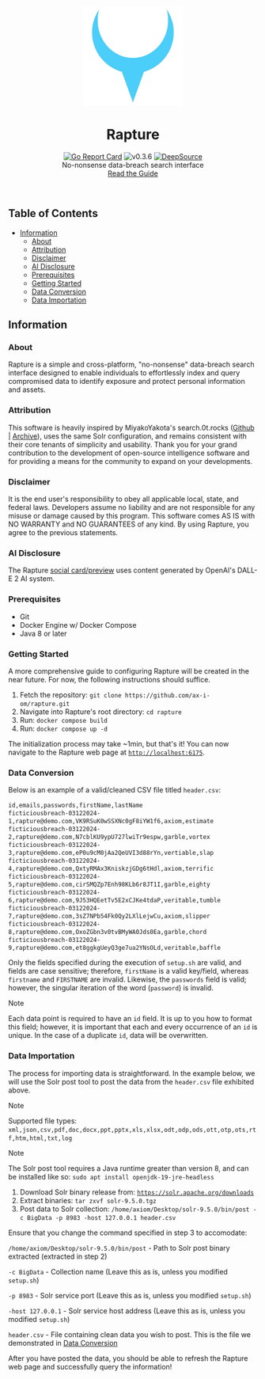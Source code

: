<p align="center">
  <a><img src="./images/rapture.png" width=200 height="200"></a>
    <h1 align="center">Rapture</h1>
  <p align="center">
    <a href="https://goreportcard.com/report/github.com/ax-i-om/rapture/web"><img src="https://goreportcard.com/badge/github.com/ax-i-om/rapture/web" alt="Go Report Card"></a>
    <a><img src="https://img.shields.io/badge/version-0.3.6-blue.svg" alt="v0.3.6"></a>
    <a href="https://app.deepsource.com/gh/ax-i-om/rapture/" target="_blank"><img alt="DeepSource" title="DeepSource" src="https://app.deepsource.com/gh/ax-i-om/rapture.svg/?label=active+issues&show_trend=true"/></a><br>
   No-nonsense data-breach search interface <br>
    <a href="https://ax-i-om.github.io/p/rapture">Read the Guide</a>
</a>
  </p><br>
</p>

## Table of Contents

- [Information](#information)
  - [About](#about)
  - [Attribution](#attribution)
  - [Disclaimer](#disclaimer)
  - [AI Disclosure](#ai-disclosure)
  - [Prerequisites](#prerequisites)
  - [Getting Started](#getting-started)
  - [Data Conversion](#data-conversion)
  - [Data Importation](#data-importation)

## Information

### About

Rapture is a simple and cross-platform, "no-nonsense" data-breach search interface designed to enable individuals to effortlessly index and query compromised data to identify exposure and protect personal information and assets.

### Attribution

This software is heavily inspired by MiyakoYakota's search.0t.rocks ([Github](https://github.com/MiyakoYakota/search.0t.rocks) | [Archive](https://web.archive.org/web/20240313083920/https://github.com/MiyakoYakota/search.0t.rocks)), uses the same Solr configuration, and remains consistent with their core tenants of simplicity and usability. Thank you for your grand contribution to the development of open-source intelligence software and for providing a means for the community to expand on your developments.

### Disclaimer

It is the end user's responsibility to obey all applicable local, state, and federal laws. Developers assume no liability and are not responsible for any misuse or damage caused by this program. This software comes AS IS with NO WARRANTY and NO GUARANTEES of any kind. By using Rapture, you agree to the previous statements.

### AI Disclosure

The Rapture [social card/preview](./images/card.jpg) uses content generated by OpenAI's DALL-E 2 AI system.

### Prerequisites

- Git
- Docker Engine w/ Docker Compose
- Java 8 or later

### Getting Started

A more comprehensive guide to configuring Rapture will be created in the near future. For now, the following instructions should suffice.

1. Fetch the repository: `git clone https://github.com/ax-i-om/rapture.git`
2. Navigate into Rapture's root directory: `cd rapture`
3. Run: `docker compose build`
4. Run: `docker compose up -d`

The initialization process may take ~1min, but that's it! You can now navigate to the Rapture web page at [`http://localhost:6175`](http://localhost:6175).

### Data Conversion

Below is an example of a valid/cleaned CSV file titled `header.csv`:
``` csv
id,emails,passwords,firstName,lastName
ficticiousbreach-03122024-1,rapture@demo.com,VK9RSuK0wSSXNc0gF8iYW1f6,axiom,estimate
ficticiousbreach-03122024-2,rapture@demo.com,N7cblKU9ypU727lwiTr9espw,garble,vortex
ficticiousbreach-03122024-3,rapture@demo.com,eP0u9cM0jAa2QeUVI3d88rYn,vertiable,slap
ficticiousbreach-03122024-4,rapture@demo.com,QxtyRMAx3KniskzjGDg6tHdl,axiom,terrific
ficticiousbreach-03122024-5,rapture@demo.com,cirSMQZp7Enh98KLb6r8JT1I,garble,eighty
ficticiousbreach-03122024-6,rapture@demo.com,9J53HQEetTv5E2xCJKe4tdaP,veritable,tumble
ficticiousbreach-03122024-7,rapture@demo.com,3sZ7NPb54Fk0Qy2LXlLejwCu,axiom,slipper
ficticiousbreach-03122024-8,rapture@demo.com,OxoZGbn3v0tvBMyWA0Jds0Ea,garble,chord
ficticiousbreach-03122024-9,rapture@demo.com,et8ggkgUeyQ3ge7ua2YNsOLd,veritable,baffle
```
Only the fields specified during the execution of `setup.sh` are valid, and fields are case sensitive; therefore, `firstName` is a valid key/field, whereas `firstname` and `FIRSTNAME` are invalid. Likewise, the `passwords` field is valid; however, the singular iteration of the word (`password`) is invalid. 

> [!NOTE] 
> Each data point is required to have an `id` field. It is up to you how to format this field; however, it is important that each and every occurrence of an `id` is unique. In the case of a duplicate `id`, data will be overwritten.

### Data Importation

The process for importing data is straightforward. In the example below, we will use the Solr post tool to post the data from the `header.csv` file exhibited above.

> [!NOTE]
> Supported file types: 
> `xml,json,csv,pdf,doc,docx,ppt,pptx,xls,xlsx,odt,odp,ods,ott,otp,ots,rtf,htm,html,txt,log`

> [!NOTE]
> The Solr post tool requires a Java runtime greater than version 8, and can be installed like so:
> `sudo apt install openjdk-19-jre-headless` 

1. Download Solr binary release from: [`https://solr.apache.org/downloads`](https://solr.apache.org/downloads)
2. Extract binaries: `tar zxvf solr-9.5.0.tgz`
3. Post data to Solr collection: `/home/axiom/Desktop/solr-9.5.0/bin/post -c BigData -p 8983 -host 127.0.0.1 header.csv`

Ensure that you change the command specified in step 3 to accomodate:

`/home/axiom/Desktop/solr-9.5.0/bin/post` - Path to Solr post binary extracted (extracted in step 2)

`-c BigData` - Collection name (Leave this as is, unless you modified `setup.sh`)

`-p 8983` - Solr service port (Leave this as is, unless you modified `setup.sh`)

`-host 127.0.0.1` - Solr service host address (Leave this as is, unless you modified `setup.sh`)

`header.csv` - File containing clean data you wish to post. This is the file we demonstrated in [Data Conversion](#data-conversion)

After you have posted the data, you should be able to refresh the Rapture web page and successfully query the information!
